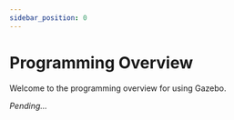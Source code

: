 ```yaml
---
sidebar_position: 0
---
```


# Programming Overview
Welcome to the programming overview for using Gazebo.

*Pending...*

